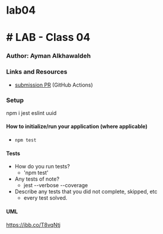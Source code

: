 # lab04

# # LAB - Class 04

### Author: Ayman Alkhawaldeh

### Links and Resources

- [submission PR](https://github.com/ayman-401-advanced-javascript/lab02/commit/cb61a5d01f8f9dfb972c8cdabd1fac080cb5a542/checks?check_suite_id=418829304) (GitHub Actions)

### Setup
npm i jest eslint uuid

#### How to initialize/run your application (where applicable)

- `npm test`

#### Tests

- How do you run tests?
     - 'npm test'
- Any tests of note?
     - jest --verbose --coverage
- Describe any tests that you did not complete, skipped, etc
     - every test solved.
#### UML


https://ibb.co/T8vqNtj